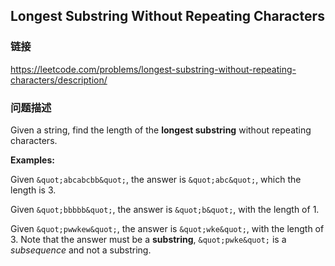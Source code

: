 ## Longest Substring Without Repeating Characters  
### 链接  
https://leetcode.com/problems/longest-substring-without-repeating-characters/description/  
### 问题描述
Given a string, find the length of the **longest substring** without repeating characters.

**Examples:**

Given `&quot;abcabcbb&quot;`, the answer is `&quot;abc&quot;`, which the length is 3.

Given `&quot;bbbbb&quot;`, the answer is `&quot;b&quot;`, with the length of 1.

Given `&quot;pwwkew&quot;`, the answer is `&quot;wke&quot;`, with the length of 3. Note that the answer must be a **substring**, `&quot;pwke&quot;` is a *subsequence* and not a substring.
